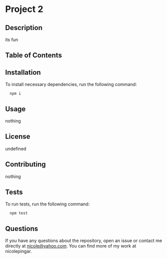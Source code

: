 # Project 2

  ## Description
  its fun
  
  ## Table of Contents

  ## Installation
  To install necessary dependencies, run the following command:
  
      npm i

  ## Usage 
  nothing 

  ## License
  undefined

  ## Contributing
  nothing

  ## Tests
  To run tests, run the following command:

      npm test

  ## Questions
  If you have any questions about the repository, open an issue or contact me directly at nicole@yahoo.com. You can find more of my work at nicolepingar.

